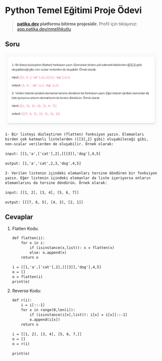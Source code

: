 # Python Temel Eğitimi Proje Ödevi 
>**[patika.dev](https://app.patika.dev/courses/python-temel/proje) platformu bitirme projesidir.**
Profil için tıklayınız: [app.patika.dev/nmelihkutlu](https://app.patika.dev/nmelihkutlu)

## Soru

![](https://raw.githubusercontent.com/nmelihkutlu/python-temel-proje--devi/main/ProjeSoru.png)

```
1- Bir listeyi düzleştiren (flatten) fonksiyon yazın. Elemanları birden çok katmanlı listelerden ([[3],2] gibi) oluşabileceği gibi, non-scalar verilerden de oluşabilir. Örnek olarak:

input: [[1,'a',['cat'],2],[[[3]],'dog'],4,5]

output: [1,'a','cat',2,3,'dog',4,5]

2- Verilen listenin içindeki elemanları tersine döndüren bir fonksiyon yazın. Eğer listenin içindeki elemanlar da liste içeriyorsa onların elemanlarını da tersine döndürün. Örnek olarak:

input: [[1, 2], [3, 4], [5, 6, 7]]

output: [[[7, 6, 5], [4, 3], [2, 1]]
```


## Cevaplar
1. Flatten Kodu:

    ```
    def flatten(i):
        for x in i:
            if (isinstance(x,list)): x = flatten(x)
            else: o.append(x)
        return o
    
    i = [[1,'a',['cat'],2],[[[3]],'dog'],4,5]
    o = []
    o = flatten(i)
    print(o)    
    ```
    
2. Reverse Kodu:
    ```
    def r(i):
        i = i[::-1]
        for x in range(0,len(i)):
            if (isinstance(i[x],list)): i[x] = i[x][::-1]
            o.append(i[x])
        return o
    
    i = [[1, 2], [3, 4], [5, 6, 7,]]
    o = []
    o = r(i)

    print(o)
```
